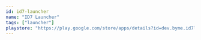 ```yaml
---
id: id7-launcher
name: "ID7 Launcher"
tags: ["launcher"]
playstore: "https://play.google.com/store/apps/details?id=dev.byme.id7launcher"
---
```

